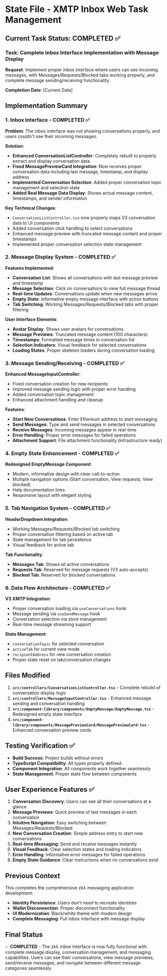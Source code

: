 # State File - XMTP Inbox Web Task Management

## Current Task Status: COMPLETED ✅

### Task: Complete Inbox Interface Implementation with Message Display

**Request**: Implement proper inbox interface where users can see incoming messages, with Messages/Requests/Blocked tabs working properly, and complete message sending/receiving functionality.

**Completion Date**: [Current Date]

## Implementation Summary

### 1. Inbox Interface - COMPLETED ✅

**Problem**: The inbox interface was not showing conversations properly, and users couldn't see their incoming messages.

**Solution**:

- **Enhanced ConversationListController**: Completely rebuilt to properly extract and display conversation data
- **Fixed MessagePreviewCard Integration**: Now receives proper conversation data including last message, timestamp, and display address
- **Implemented Conversation Selection**: Added proper conversation topic management and selection state
- **Added Real Message Data Display**: Shows actual message content, timestamps, and sender information

**Key Technical Changes**:

- `ConversationListController.tsx` now properly maps V3 conversation data to UI components
- Added conversation click handling to select conversations
- Enhanced message preview with truncated message content and proper timestamps
- Implemented proper conversation selection state management

### 2. Message Display System - COMPLETED ✅

**Features Implemented**:

- **Conversation List**: Shows all conversations with last message preview and timestamp
- **Message Selection**: Click on conversations to view full message thread
- **Real-time Updates**: Conversations update when new messages arrive
- **Empty State**: Informative empty message interface with action buttons
- **Tab Switching**: Working Messages/Requests/Blocked tabs with proper filtering

**User Interface Elements**:

- **Avatar Display**: Shows user avatars for conversations
- **Message Previews**: Truncated message content (100 characters)
- **Timestamps**: Formatted message times in conversation list
- **Selection Indicators**: Visual feedback for selected conversations
- **Loading States**: Proper skeleton loaders during conversation loading

### 3. Message Sending/Receiving - COMPLETED ✅

**Enhanced MessageInputController**:

- Fixed conversation creation for new recipients
- Improved message sending logic with proper error handling
- Added conversation topic management
- Enhanced attachment handling and cleanup

**Features**:

- **Start New Conversations**: Enter Ethereum address to start messaging
- **Send Messages**: Type and send messages in selected conversations
- **Receive Messages**: Incoming messages appear in real-time
- **Error Handling**: Proper error messages for failed operations
- **Attachment Support**: File attachment functionality (infrastructure ready)

### 4. Empty State Enhancement - COMPLETED ✅

**Redesigned EmptyMessage Component**:

- Modern, informative design with clear call-to-action
- Multiple navigation options (Start conversation, View requests, View blocked)
- Help documentation links
- Responsive layout with elegant styling

### 5. Tab Navigation System - COMPLETED ✅

**HeaderDropdown Integration**:

- Working Messages/Requests/Blocked tab switching
- Proper conversation filtering based on active tab
- State management for tab persistence
- Visual feedback for active tab

**Tab Functionality**:

- **Messages Tab**: Shows all active conversations
- **Requests Tab**: Reserved for message requests (V3 auto-accepts)
- **Blocked Tab**: Reserved for blocked conversations

### 6. Data Flow Architecture - COMPLETED ✅

**V3 XMTP Integration**:

- Proper conversation loading via `useConversations` hook
- Message sending via `useSendMessage` hook
- Conversation selection via store management
- Real-time message streaming support

**State Management**:

- `conversationTopic` for selected conversation
- `activeTab` for current view mode
- `recipientAddress` for new conversation creation
- Proper state reset on tab/conversation changes

## Files Modified

1. **`src/controllers/ConversationListController.tsx`** - Complete rebuild of conversation display logic
2. **`src/controllers/MessageInputController.tsx`** - Enhanced message sending and conversation handling
3. **`src/component-library/components/EmptyMessage/EmptyMessage.tsx`** - Redesigned empty state interface
4. **`src/component-library/components/MessagePreviewCard/MessagePreviewCard.tsx`** - Enhanced conversation preview cards

## Testing Verification ✅

- **Build Success**: Project builds without errors
- **TypeScript Compatibility**: All types properly defined
- **Component Integration**: All components work together seamlessly
- **State Management**: Proper state flow between components

## User Experience Features ✅

1. **Conversation Discovery**: Users can see all their conversations at a glance
2. **Message Previews**: Quick preview of last messages in each conversation
3. **Intuitive Navigation**: Easy switching between Messages/Requests/Blocked
4. **New Conversation Creation**: Simple address entry to start new conversations
5. **Real-time Messaging**: Send and receive messages instantly
6. **Visual Feedback**: Clear selection states and loading indicators
7. **Error Handling**: Informative error messages for failed operations
8. **Empty State Guidance**: Clear instructions when no conversations exist

## Previous Context

This completes the comprehensive zkλ messaging application development:

- **Identity Persistence**: Users don't need to recreate identities
- **Wallet Disconnection**: Proper disconnect functionality
- **UI Modernization**: Black/white theme with modern design
- **Complete Messaging**: Full inbox interface with message display

## Final Status

✅ **COMPLETED** - The zkλ inbox interface is now fully functional with complete message display, conversation management, and messaging capabilities. Users can see their conversations, view message previews, send/receive messages, and navigate between different message categories seamlessly.
